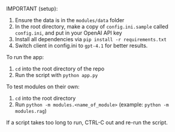 IMPORTANT (setup):
1. Ensure the data is in the `modules/data` folder
2. In the root directory, make a copy of `config.ini.sample` called `config.ini`, and put in your OpenAI API key
3. Install all dependencies via `pip install -r requirements.txt`
4. Switch client in config.ini to `gpt-4.1` for better results.

To run the app:
1. `cd` into the root directory of the repo
2. Run the script with `python app.py`

To test modules on their own:
1. `cd` into the root directory
2. Run `python -m modules.<name_of_module>` (example: `python -m modules.rag`)

If a script takes too long to run, CTRL-C out and re-run the script.